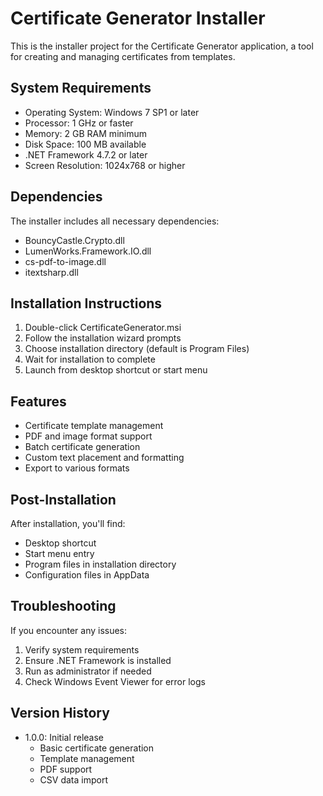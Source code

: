 # Certificate Generator Installer

This is the installer project for the Certificate Generator application, a tool for creating and managing certificates from templates.

## System Requirements

- Operating System: Windows 7 SP1 or later
- Processor: 1 GHz or faster
- Memory: 2 GB RAM minimum
- Disk Space: 100 MB available
- .NET Framework 4.7.2 or later
- Screen Resolution: 1024x768 or higher

## Dependencies

The installer includes all necessary dependencies:
- BouncyCastle.Crypto.dll
- LumenWorks.Framework.IO.dll
- cs-pdf-to-image.dll
- itextsharp.dll

## Installation Instructions

1. Double-click CertificateGenerator.msi
2. Follow the installation wizard prompts
3. Choose installation directory (default is Program Files)
4. Wait for installation to complete
5. Launch from desktop shortcut or start menu

## Features

- Certificate template management
- PDF and image format support
- Batch certificate generation
- Custom text placement and formatting
- Export to various formats

## Post-Installation

After installation, you'll find:
- Desktop shortcut
- Start menu entry
- Program files in installation directory
- Configuration files in AppData

## Troubleshooting

If you encounter any issues:
1. Verify system requirements
2. Ensure .NET Framework is installed
3. Run as administrator if needed
4. Check Windows Event Viewer for error logs

## Version History

- 1.0.0: Initial release
  - Basic certificate generation
  - Template management
  - PDF support
  - CSV data import
